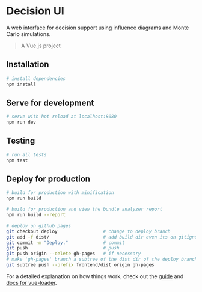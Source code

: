 # Decision UI

A web interface for decision support using influence diagrams and Monte Carlo simulations.

> A Vue.js project

## Installation

```bash
# install dependencies
npm install
```

## Serve for development

```bash
# serve with hot reload at localhost:8080
npm run dev
```

## Testing

```bash
# run all tests
npm test
```

## Deploy for production

```bash
# build for production with minification
npm run build

# build for production and view the bundle analyzer report
npm run build --report

# deploy on github pages
git checkout deploy                 # change to deploy branch
git add -f dist/                    # add build dir even its on gitignore
git commit -m "Deploy."             # commit
git push                            # push
git push origin --delete gh-pages   # if necessary
# make 'gh-pages' branch a subtree of the dist dir of the deploy branch
git subtree push --prefix frontend/dist origin gh-pages
```

For a detailed explanation on how things work, check out the [guide](http://vuejs-templates.github.io/webpack/) and [docs for vue-loader](http://vuejs.github.io/vue-loader).
